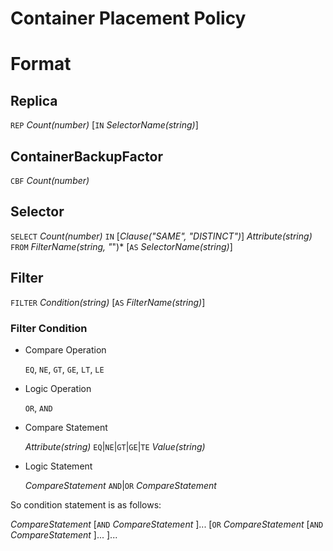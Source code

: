 # Container Placement Policy

# Format

## Replica

`REP` *Count(number)* [`IN` *SelectorName(string)*]

## ContainerBackupFactor

`CBF` *Count(number)*

## Selector

`SELECT` *Count(number)* `IN` [*Clause("SAME", "DISTINCT")*] *Attribute(string)* `FROM` *FilterName(string, "*")* [`AS` *SelectorName(string)*]

## Filter

`FILTER` *Condition(string)* [`AS` *FilterName(string)*]

### Filter Condition


  * Compare Operation

    `EQ`, `NE`, `GT`, `GE`, `LT`, `LE` 

  * Logic Operation

    `OR`, `AND`

  * Compare Statement

    *Attribute(string)* `EQ`|`NE`|`GT`|`GE`|`TE`  *Value(string)*

  * Logic Statement

    *CompareStatement* `AND`|`OR` *CompareStatement*
    
So condition statement is as follows:

 *CompareStatement* [`AND` *CompareStatement* ]... [`OR` *CompareStatement* [`AND` *CompareStatement* ]... ]...



